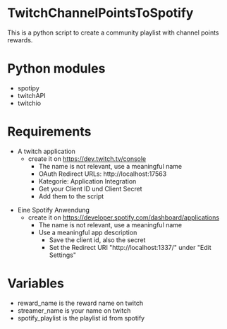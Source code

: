 # TwitchChannelPointsToSpotify
This is a python script to create a community playlist with channel points rewards.

# Python modules
  * spotipy
  * twitchAPI
  * twitchio

# Requirements
  * A twitch application
    - create it on https://dev.twitch.tv/console
      - The name is not relevant, use a meaningful name
      - OAuth Redirect URLs: http://localhost:17563
      - Kategorie: Application Integration
      - Get your Client ID und Client Secret
      - Add them to the script

- Eine Spotify Anwendung
  - create it on https://developer.spotify.com/dashboard/applications
    - The name is not relevant, use a meaningful name
    - Use a meaningful app description
      - Save the client id, also the secret
      - Set the Redirect URI "http://localhost:1337/" under "Edit Settings"

# Variables
* reward_name is the reward name on twitch 
* streamer_name is your name on twitch
* spotify_playlist is the playlist id from spotify 
